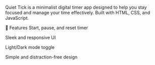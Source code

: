 Quiet Tick is a minimalist digital timer app designed to help you stay focused and manage your time effectively. Built with HTML, CSS, and JavaScript.

🔧 Features
Start, pause, and reset timer

Sleek and responsive UI

Light/Dark mode toggle

Simple and distraction-free design
